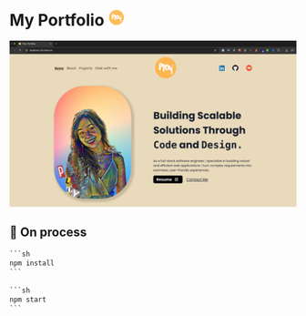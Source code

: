 # My Portfolio <img src="/client/public/favicon.ico" width="30">

![My Portfolio Demo](client/public/assests/home.png)

## 🚀 On process

    ```sh
    npm install
    ```

    ```sh
    npm start
    ```
